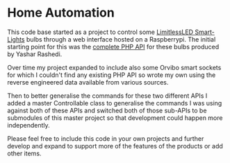 Home Automation
=============

This code base started as a project to control some [LimitlessLED Smart-Lights](http://limitlessled.com) bulbs through a web interface hosted on a Raspberrypi.  The initial starting point for this was the [complete PHP API](https://github.com/yasharrashedi/LimitlessLED) for these bulbs produced by Yashar Rashedi.

Over time my project expanded to include also some Orvibo smart sockets for which I couldn't find any existing PHP API so wrote my own using the reverse engineered data available from various sources.

Then to better generalise the commands for these two different APIs I added a master Controllable class to generalise the commands I was using against both of these APIs and switched both of those sub-APIs to be submodules of this master project so that development could happen more independently.

Please feel free to include this code in your own projects and further develop and expand to support more of the features of the products or add other items.
